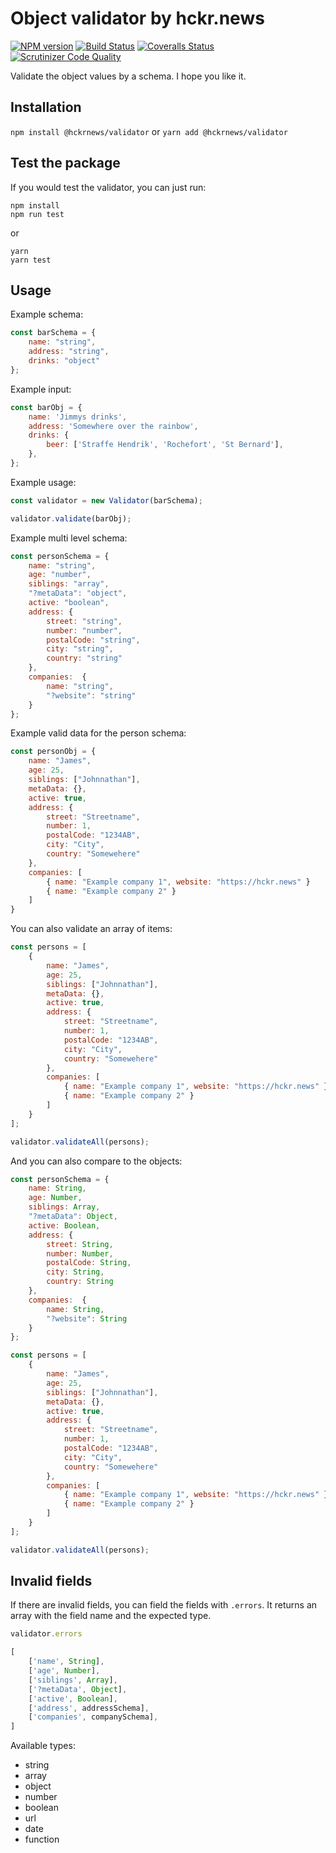 # Object validator by hckr.news

[![NPM version][npm-image]][npm-url] [![Build Status][travis-image]][travis-url] [![Coveralls Status][coveralls-image]][coveralls-url] [![Scrutinizer Code Quality][scrutinizer-image]][scrutinizer-url]

Validate the object values by a schema.
I hope you like it.

## Installation

`npm install @hckrnews/validator`
or
`yarn add @hckrnews/validator`

## Test the package

If you would test the validator, you can just run:

```
npm install
npm run test
```
or
```
yarn
yarn test
```

## Usage

Example schema:
```javascript
const barSchema = {
    name: "string",
    address: "string",
    drinks: "object"
};
```

Example input:
```javascript
const barObj = {
    name: 'Jimmys drinks',
    address: 'Somewhere over the rainbow',
    drinks: {
        beer: ['Straffe Hendrik', 'Rochefort', 'St Bernard'],
    },
};
```

Example usage:
```javascript
const validator = new Validator(barSchema);

validator.validate(barObj);
```

Example multi level schema:
```javascript
const personSchema = {
    name: "string",
    age: "number",
    siblings: "array",
    "?metaData": "object",
    active: "boolean",
    address: {
        street: "string",
        number: "number",
        postalCode: "string",
        city: "string",
        country: "string"
    },
    companies:  {
        name: "string",
        "?website": "string"
    }
};
```

Example valid data for the person schema:
```javascript
const personObj = {
    name: "James",
    age: 25,
    siblings: ["Johnnathan"],
    metaData: {},
    active: true,
    address: {
        street: "Streetname",
        number: 1,
        postalCode: "1234AB",
        city: "City",
        country: "Somewehere"
    },
    companies: [
        { name: "Example company 1", website: "https://hckr.news" }
        { name: "Example company 2" }
    ]
}
```

You can also validate an array of items:
```javascript
const persons = [
    {
        name: "James",
        age: 25,
        siblings: ["Johnnathan"],
        metaData: {},
        active: true,
        address: {
            street: "Streetname",
            number: 1,
            postalCode: "1234AB",
            city: "City",
            country: "Somewehere"
        },
        companies: [
            { name: "Example company 1", website: "https://hckr.news" }
            { name: "Example company 2" }
        ]
    }
];

validator.validateAll(persons);
```

And you can also compare to the objects:
```javascript
const personSchema = {
    name: String,
    age: Number,
    siblings: Array,
    "?metaData": Object,
    active: Boolean,
    address: {
        street: String,
        number: Number,
        postalCode: String,
        city: String,
        country: String
    },
    companies:  {
        name: String,
        "?website": String
    }
};

const persons = [
    {
        name: "James",
        age: 25,
        siblings: ["Johnnathan"],
        metaData: {},
        active: true,
        address: {
            street: "Streetname",
            number: 1,
            postalCode: "1234AB",
            city: "City",
            country: "Somewehere"
        },
        companies: [
            { name: "Example company 1", website: "https://hckr.news" }
            { name: "Example company 2" }
        ]
    }
];

validator.validateAll(persons);
```

## Invalid fields

If there are invalid fields, you can field the fields with `.errors`.
It returns an array with the field name and the expected type.

```javascript
validator.errors

[
    ['name', String],
    ['age', Number],
    ['siblings', Array],
    ['?metaData', Object],
    ['active', Boolean],
    ['address', addressSchema],
    ['companies', companySchema],
]
```

Available types:
* string
* array
* object
* number
* boolean
* url
* date
* function

[npm-url]: https://www.npmjs.com/package/@hckrnews/validator
[npm-image]: https://img.shields.io/npm/v/@hckrnews/validator.svg
[travis-url]: https://travis-ci.org/hckrnews/validator
[travis-image]: https://img.shields.io/travis/hckrnews/validator/master.svg
[coveralls-url]: https://coveralls.io/r/hckrnews/validator
[coveralls-image]: https://img.shields.io/coveralls/hckrnews/validator/master.svg
[scrutinizer-url]: https://scrutinizer-ci.com/g/hckrnews/validator/?branch=master
[scrutinizer-image]: https://scrutinizer-ci.com/g/hckrnews/validator/badges/quality-score.png?b=master
